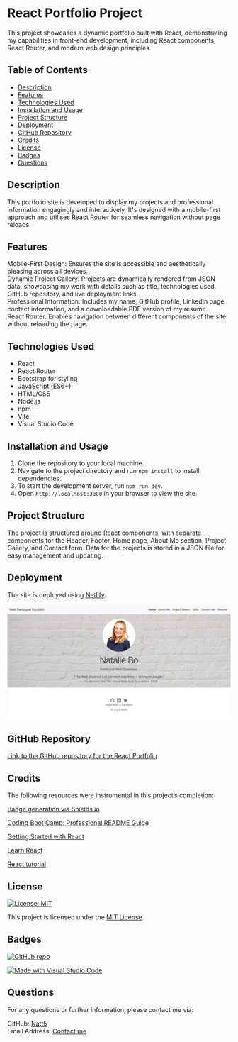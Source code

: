 
# React Portfolio Project

This project showcases a dynamic portfolio built with React, demonstrating my capabilities in front-end development, including React components, React Router, and modern web design principles.

## Table of Contents

- [Description](#description)
- [Features](#features)
- [Technologies Used](#technologies-used)
- [Installation and Usage](#installation-and-usage)
- [Project Structure](#project-structure)
- [Deployment](#deployment)
- [GitHub Repository](#github-repository)
- [Credits](#credits)
- [License](#license)
- [Badges](#badges)
- [Questions](#questions)

## Description

This portfolio site is developed to display my projects and professional information engagingly and interactively. It's designed with a mobile-first approach and utilises React Router for seamless navigation without page reloads.

## Features

Mobile-First Design: Ensures the site is accessible and aesthetically pleasing across all devices.  
Dynamic Project Gallery: Projects are dynamically rendered from JSON data, showcasing my work with details such as title, technologies used, GitHub repository, and live deployment links.  
Professional Information: Includes my name, GitHub profile, LinkedIn page, contact information, and a downloadable PDF version of my resume.  
React Router: Enables navigation between different components of the site without reloading the page.

## Technologies Used

- React
- React Router
- Bootstrap for styling
- JavaScript (ES6+)
- HTML/CSS
- Node.js
- npm
- Vite
- Visual Studio Code

## Installation and Usage

1. Clone the repository to your local machine.
2. Navigate to the project directory and run `npm install` to install dependencies.
3. To start the development server, run `npm run dev`.
4. Open `http://localhost:3000` in your browser to view the site.

## Project Structure

The project is structured around React components, with separate components for the Header, Footer, Home page, About Me section, Project Gallery, and Contact form. Data for the projects is stored in a JSON file for easy management and updating.

## Deployment

The site is deployed using [Netlify](https://main--reactportfolionatt5.netlify.app).

![Screenshot of my portfolio](./src/images/react-portfolio-screen.png)

## GitHub Repository

[Link to the GitHub repository for the React Portfolio](https://github.com/Natt5/challenge13-react-portfolio/tree/main)

## Credits

The following resources were instrumental in this project’s completion:

[Badge generation via Shields.io](https://shields.io/)

[Coding Boot Camp: Professional README Guide](https://coding-boot-camp.github.io/full-stack/github/professional-readme-guide)  

[Getting Started with React](https://developer.mozilla.org/en-US/docs/Learn/Tools_and_testing/Client-side_JavaScript_frameworks/React_getting_started)

[Learn React](https://react.dev/learn)

[React tutorial](https://www.w3schools.com/REACT/DEFAULT.ASP)

## License

[![License: MIT](https://img.shields.io/badge/License-MIT-yellow.svg)](https://opensource.org/licenses/MIT)

This project is licensed under the [MIT License](https://opensource.org/licenses/MIT).

## Badges

[![GitHub repo](https://img.shields.io/badge/GitHub-Repository-blue.svg)](https://github.com/Natt5/challenge11-professional-README-generator)

[![Made with Visual Studio Code](https://img.shields.io/badge/Made%20with-Visual%20Studio%20Code-1f425f.svg)](https://code.visualstudio.com/)

## Questions

For any questions or further information, please contact me via:

GitHub: [Natt5](https://github.com/Natt5)  
Email Address: [Contact me](mailto:contactmeviagithub@gmail.com)